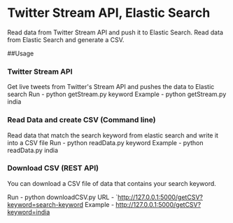 # Twitter Stream API, Elastic Search
Read data from Twitter Stream API and push it to Elastic Search. Read data from Elastic Search and generate a CSV.

##Usage

### Twitter Stream API
Get live tweets from Twitter's Stream API and pushes the data to Elastic search
Run - python getStream.py keyword
Example - python getStream.py india

### Read Data and create CSV (Command line)
Read data that match the search keyword from elastic search and write it into a CSV file
Run - python readData.py keyword
Example - python readData.py india

### Download CSV (REST API)
You can download a CSV file of data that contains your search keyword.

Run - python downloadCSV.py
URL - `http://127.0.0.1:5000/getCSV?keyword=search-keyword
Example - http://127.0.0.1:5000/getCSV?keyword=india